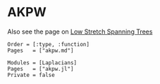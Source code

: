 # AKPW


Also see the page on [Low Stretch Spanning Trees](LSST.md)



```@index
Order = [:type, :function]
Pages   = ["akpw.md"]
```

```@autodocs
Modules = [Laplacians]
Pages   = ["akpw.jl"]
Private = false
```
